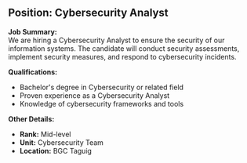 ## **Position: Cybersecurity Analyst**

**Job Summary:**  
We are hiring a Cybersecurity Analyst to ensure the security of our information systems. The candidate will conduct security assessments, implement security measures, and respond to cybersecurity incidents.

**Qualifications:**  
- Bachelor's degree in Cybersecurity or related field
- Proven experience as a Cybersecurity Analyst
- Knowledge of cybersecurity frameworks and tools

**Other Details:**
- **Rank:** Mid-level
- **Unit:** Cybersecurity Team
- **Location:** BGC Taguig